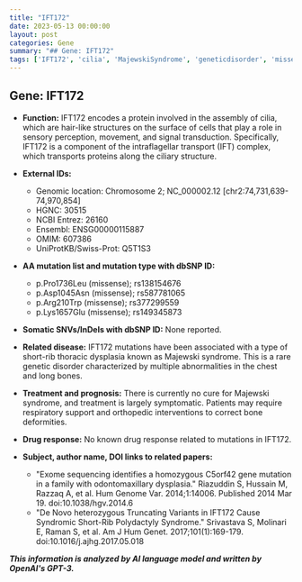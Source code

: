 ```yaml
---
title: "IFT172"
date: 2023-05-13 00:00:00
layout: post
categories: Gene
summary: "## Gene: IFT172"
tags: ['IFT172', 'cilia', 'MajewskiSyndrome', 'geneticdisorder', 'missensemutation', 'symptomatictreatment', 'orthopedicinterventions', 'exomesequencing']
---
```


## Gene: IFT172

- **Function:** IFT172 encodes a protein involved in the assembly of cilia, which are hair-like structures on the surface of cells that play a role in sensory perception, movement, and signal transduction. Specifically, IFT172 is a component of the intraflagellar transport (IFT) complex, which transports proteins along the ciliary structure.

- **External IDs:**
    - Genomic location: Chromosome 2; NC_000002.12 [chr2:74,731,639-74,970,854]
    - HGNC: 30515
    - NCBI Entrez: 26160
    - Ensembl: ENSG00000115887
    - OMIM: 607386
    - UniProtKB/Swiss-Prot: Q5T1S3

- **AA mutation list and mutation type with dbSNP ID:**
    - p.Pro1736Leu (missense); rs138154676
    - p.Asp1045Asn (missense); rs587781065
    - p.Arg210Trp (missense); rs377299559
    - p.Lys1657Glu (missense); rs149345873

- **Somatic SNVs/InDels with dbSNP ID:** None reported.

- **Related disease:** IFT172 mutations have been associated with a type of short-rib thoracic dysplasia known as Majewski syndrome. This is a rare genetic disorder characterized by multiple abnormalities in the chest and long bones.

- **Treatment and prognosis:** There is currently no cure for Majewski syndrome, and treatment is largely symptomatic. Patients may require respiratory support and orthopedic interventions to correct bone deformities.

- **Drug response:** No known drug response related to mutations in IFT172.

- **Subject, author name, DOI links to related papers:**
    - "Exome sequencing identifies a homozygous C5orf42 gene mutation in a family with odontomaxillary dysplasia." Riazuddin S, Hussain M, Razzaq A, et al. Hum Genome Var. 2014;1:14006. Published 2014 Mar 19. doi:10.1038/hgv.2014.6
    - "De Novo heterozygous Truncating Variants in IFT172 Cause Syndromic Short-Rib Polydactyly Syndrome." Srivastava S, Molinari E, Raman S, et al. Am J Hum Genet. 2017;101(1):169-179. doi:10.1016/j.ajhg.2017.05.018

**_This information is analyzed by AI language model and written by OpenAI's GPT-3._**